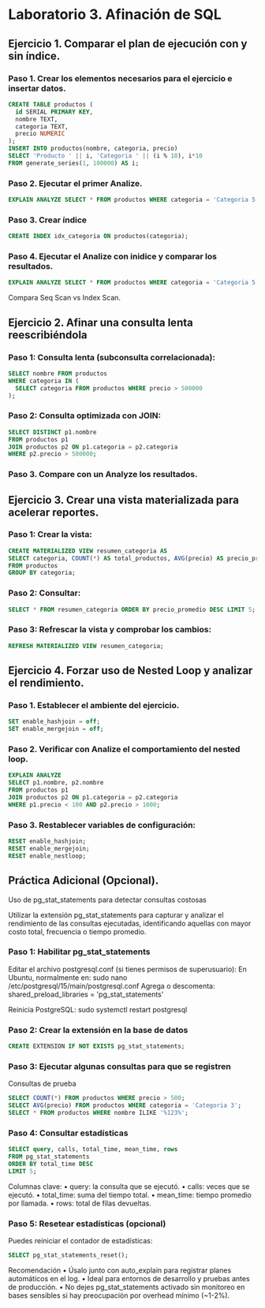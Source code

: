 # Laboratorio 3. Afinación de SQL

## Ejercicio 1. Comparar el plan de ejecución con y sin índice.

### Paso 1. Crear los elementos necesarios para el ejercicio e insertar datos.

```sql
CREATE TABLE productos (
  id SERIAL PRIMARY KEY,
  nombre TEXT,
  categoria TEXT,
  precio NUMERIC
);
INSERT INTO productos(nombre, categoria, precio)
SELECT 'Producto ' || i, 'Categoria ' || (i % 10), i*10
FROM generate_series(1, 100000) AS i;
```

### Paso 2. Ejecutar el primer Analize.

```sql
EXPLAIN ANALYZE SELECT * FROM productos WHERE categoria = 'Categoria 5';
```

### Paso 3. Crear índice
```sql
CREATE INDEX idx_categoria ON productos(categoria);
```

### Paso 4. Ejecutar el Analize con inidice y comparar los resultados.

```sql
EXPLAIN ANALYZE SELECT * FROM productos WHERE categoria = 'Categoria 5';
```
Compara Seq Scan vs Index Scan.


## Ejercicio 2. Afinar una consulta lenta reescribiéndola

### Paso 1: Consulta lenta (subconsulta correlacionada):
```sql
SELECT nombre FROM productos
WHERE categoria IN (
  SELECT categoria FROM productos WHERE precio > 500000
);
```

### Paso 2: Consulta optimizada con JOIN:
```sql
SELECT DISTINCT p1.nombre
FROM productos p1
JOIN productos p2 ON p1.categoria = p2.categoria
WHERE p2.precio > 500000;
```

### Paso 3. Compare con un Analyze los resultados.


## Ejercicio 3. Crear una vista materializada para acelerar reportes.

### Paso 1: Crear la vista:
```sql
CREATE MATERIALIZED VIEW resumen_categoria AS
SELECT categoria, COUNT(*) AS total_productos, AVG(precio) AS precio_promedio
FROM productos
GROUP BY categoria;
```

### Paso 2: Consultar:
```sql
SELECT * FROM resumen_categoria ORDER BY precio_promedio DESC LIMIT 5;
```

### Paso 3: Refrescar la vista y comprobar los cambios:
```sql
REFRESH MATERIALIZED VIEW resumen_categoria;
```

## Ejercicio 4. Forzar uso de Nested Loop y analizar el rendimiento.

### Paso 1. Establecer el ambiente del ejercicio.

```sql
SET enable_hashjoin = off;
SET enable_mergejoin = off;
```

### Paso 2. Verificar con Analize el comportamiento del nested loop.

```sql
EXPLAIN ANALYZE
SELECT p1.nombre, p2.nombre
FROM productos p1
JOIN productos p2 ON p1.categoria = p2.categoria
WHERE p1.precio < 100 AND p2.precio > 1000;
```

### Paso 3. Restablecer variables de configuración:
```sql
RESET enable_hashjoin;
RESET enable_mergejoin;
RESET enable_nestloop;
```

## Práctica Adicional (Opcional).
Uso de pg_stat_statements para detectar consultas costosas

Utilizar la extensión pg_stat_statements para capturar y analizar el rendimiento de las consultas ejecutadas, identificando aquellas con mayor costo total, frecuencia o tiempo promedio.

 ### Paso 1: Habilitar pg_stat_statements

Editar el archivo postgresql.conf (si tienes permisos de superusuario):
En Ubuntu, normalmente en:
sudo nano /etc/postgresql/15/main/postgresql.conf
Agrega o descomenta:
shared_preload_libraries = 'pg_stat_statements'

Reinicia PostgreSQL:
sudo systemctl restart postgresql

 ### Paso 2: Crear la extensión en la base de datos
```sql
CREATE EXTENSION IF NOT EXISTS pg_stat_statements;
```

### Paso 3: Ejecutar algunas consultas para que se registren

Consultas de prueba
```sql
SELECT COUNT(*) FROM productos WHERE precio > 500;
SELECT AVG(precio) FROM productos WHERE categoria = 'Categoria 3';
SELECT * FROM productos WHERE nombre ILIKE '%123%';
```

### Paso 4: Consultar estadísticas

```sql
SELECT query, calls, total_time, mean_time, rows
FROM pg_stat_statements
ORDER BY total_time DESC
LIMIT 5;
```

Columnas clave:
•	query: la consulta que se ejecutó.
•	calls: veces que se ejecutó.
•	total_time: suma del tiempo total.
•	mean_time: tiempo promedio por llamada.
•	rows: total de filas devueltas.

### Paso 5: Resetear estadísticas (opcional)
Puedes reiniciar el contador de estadísticas:

```sql
SELECT pg_stat_statements_reset();
```

Recomendación
•	Úsalo junto con auto_explain para registrar planes automáticos en el log.
•	Ideal para entornos de desarrollo y pruebas antes de producción.
•	No dejes pg_stat_statements activado sin monitoreo en bases sensibles si hay preocupación por overhead mínimo (~1-2%).

